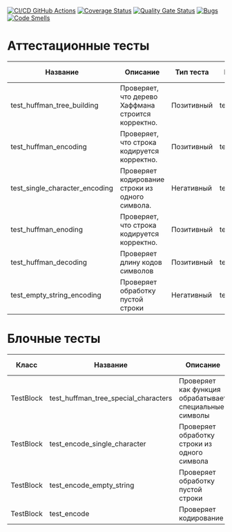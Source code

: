 [![CI/CD GitHub Actions](https://github.com/pollyaana/testingSoftware2/actions/workflows/testing.yml/badge.svg)](https://github.com/pollyaana/testingSoftware2/actions/workflows/testing.yml)
[![Coverage Status](https://coveralls.io/repos/github/pollyaana/testingSoftware2/badge.svg)](https://coveralls.io/github/pollyaana/testingSoftware2)
[![Quality Gate Status](https://sonarcloud.io/api/project_badges/measure?project=pollyaana_testingSoftware2&metric=alert_status)](https://sonarcloud.io/summary/new_code?id=pollyaana_testingSoftware2)
[![Bugs](https://sonarcloud.io/api/project_badges/measure?project=pollyaana_testingSoftware2&metric=bugs)](https://sonarcloud.io/summary/new_code?id=pollyaana_testingSoftware2)
[![Code Smells](https://sonarcloud.io/api/project_badges/measure?project=pollyaana_testingSoftware2&metric=code_smells)](https://sonarcloud.io/summary/new_code?id=pollyaana_testingSoftware2)

# Аттестационные тесты #
| Название                       | Описание                                                                                                     | Тип теста  | Входные данные          | Ожидаемый результат                                                                                                                                                                                                                                                                                                                                                          |
|--------------------------------|--------------------------------------------------------------------------------------------------------------|------------|-------------------------|------------------------------------------------------------------------------------------------------------------------------------------------------------------------------------------------------------------------------------------------------------------------------------------------------------------------------------------------------------------------------|
| test_huffman_tree_building     | Проверяет, что дерево Хаффмана строится корректно.            | Позитивный | test_string="aabbcc"    | True |
| test_huffman_encoding   | Проверяет, что строка кодируется корректно.            | Позитивный| test_string="aabbcc"        | True
| test_single_character_encoding   | Проверяет кодирование строки из одного символа.             | Негативный | test_string="a"        | True
| test_huffman_enoding   | Проверяет, что строка кодируется корректно.            | Позитивный| test_string="aabbcc"        | True
| test_huffman_decoding   | Проверяет длину кодов символов           | Позитивный | test_string="aabbcc"        | True
| test_empty_string_encoding   | Проверяет обработку пустой строки        | Негативный | test_string=""        | True

# Блочные тесты #
| Класс          | Название                              | Описание                                                                                                               | Тип теста     | Входные данные                                                                    | Ожидаемый результат                     |
|----------------|---------------------------------------|------------------------------------------------------------------------------------------------------------------------|---------------|-----------------------------------------------------------------------------------|-----------------------------------------|
| TestBlock  | test_huffman_tree_special_characters              | Проверяет как функция обрабатывает специальные символы                        | негативный    | input_string = "!@#$%^&*()"|True |
| TestBlock  | test_encode_single_character                     | Проверяет обработку строки из одного символа                                                | негативный    | test_string="a | True | 
| TestBlock  | test_encode_empty_string            | Проверяет обработку пустой строки                                      | негативный    |  test_string="" | True   |                     
| TestBlock  | test_encode            | Проверяет кодирование                                      | позитивный    |  test_string="hello_world" | True   |                     
